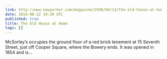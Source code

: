 ```yaml
---
link: http://www.newyorker.com/magazine/1940/04/13/the-old-house-at-home
date: 2014-08-22 19:39 UTC
published: true
title: The Old House at Home
tags: []
---
```


McSorley’s occupies the ground floor of a red brick tenement at 15 Seventh Street, just off Cooper Square, where the Bowery ends. It was opened in 1854 and is…
